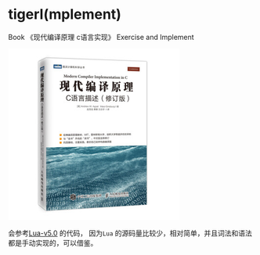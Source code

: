 # tigerI(mplement)

Book 《现代编译原理 c语言实现》 Exercise and Implement

![book](./img/book-pre.jpeg)


会参考[Lua-v5.0](https://github.com/lua/lua/tree/v5.0) 的代码，
因为`Lua` 的源码量比较少，相对简单，并且词法和语法都是手动实现的，可以借鉴。


